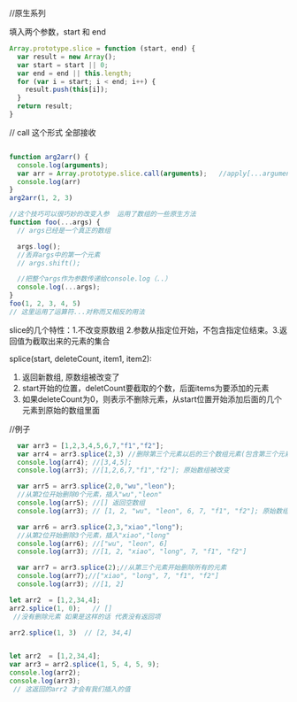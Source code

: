 //原生系列


填入两个参数，start 和 end

```js
Array.prototype.slice = function (start, end) {
  var result = new Array();
  var start = start || 0;
  var end = end || this.length;
  for (var i = start; i < end; i++) {
    result.push(this[i]);
  }
  return result;
}
```

// call 这个形式 全部接收
```js

function arg2arr() {
  console.log(arguments);
  var arr = Array.prototype.slice.call(arguments);   //apply[...arguments]
  console.log(arr)
}
arg2arr(1, 2, 3)
```


```js
//这个技巧可以很巧妙的改变入参  运用了数组的一些原生方法
function foo(...args) {
  // args已经是一个真正的数组

  args.log();
  //丢弃args中的第一个元素
  // args.shift();

  //把整个args作为参数传递给console.log（..）
  console.log(...args);
}
foo(1, 2, 3, 4, 5)
// 这里运用了运算符...对称而又相反的用法
```

slice的几个特性：1.不改变原数组 2.参数从指定位开始，不包含指定位结束。3.返回值为截取出来的元素的集合


splice(start, deleteCount, item1, item2):  

1. 返回新数组, 原数组被改变了
2. start开始的位置，deletCount要截取的个数，后面items为要添加的元素
3. 如果deleteCount为0，则表示不删除元素，从start位置开始添加后面的几个元素到原始的数组里面

//例子

```js
  var arr3 = [1,2,3,4,5,6,7,"f1","f2"];
  var arr4 = arr3.splice(2,3) //删除第三个元素以后的三个数组元素(包含第三个元素)
  console.log(arr4); //[3,4,5];
  console.log(arr3); //[1,2,6,7,"f1","f2"]; 原始数组被改变
```

```js
  var arr5 = arr3.splice(2,0,"wu","leon"); 
  //从第2位开始删除0个元素，插入"wu","leon"
  console.log(arr5); //[] 返回空数组
  console.log(arr3); // [1, 2, "wu", "leon", 6, 7, "f1", "f2"]; 原始数组被改变


```

```js
  var arr6 = arr3.splice(2,3,"xiao","long");
  //从第2位开始删除3个元素，插入"xiao","long"
  console.log(arr6); //["wu", "leon", 6]
  console.log(arr3); //[1, 2, "xiao", "long", 7, "f1", "f2"]

  var arr7 = arr3.splice(2);//从第三个元素开始删除所有的元素
  console.log(arr7);//["xiao", "long", 7, "f1", "f2"]
  console.log(arr3); //[1, 2]

```

```js
let arr2  = [1,2,34,4];
arr2.splice(1, 0);   // []
 //没有删除元素 如果是这样的话 代表没有返回项

arr2.splice(1, 3)  // [2, 34,4]


```

```js

let arr2  = [1,2,34,4];
var arr3 = arr2.splice(1, 5, 4, 5, 9);
console.log(arr2);
console.log(arr3);
 // 这返回的arr2 才会有我们插入的值

```